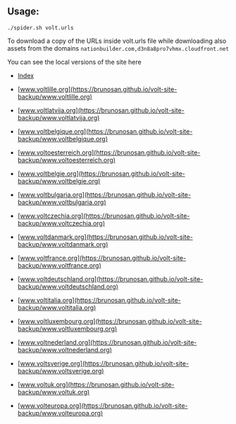 
## Usage:

```
./spider.sh volt.urls
```

To download a copy of the URLs inside volt.urls file while downloading also assets from the domains `nationbuilder.com,d3n8a8pro7vhmx.cloudfront.net`


You can see the local versions of the site here
* [Index](https://brunosan.github.io/volt-site-backup/)


* [www.voltlille.org](https://brunosan.github.io/volt-site-backup/www.voltlille.org)
* [www.voltlatvija.org](https://brunosan.github.io/volt-site-backup/www.voltlatvija.org)
* [www.voltbelgique.org](https://brunosan.github.io/volt-site-backup/www.voltbelgique.org)
* [www.voltoesterreich.org](https://brunosan.github.io/volt-site-backup/www.voltoesterreich.org)
* [www.voltbelgie.org](https://brunosan.github.io/volt-site-backup/www.voltbelgie.org)
* [www.voltbulgaria.org](https://brunosan.github.io/volt-site-backup/www.voltbulgaria.org)
* [www.voltczechia.org](https://brunosan.github.io/volt-site-backup/www.voltczechia.org)
* [www.voltdanmark.org](https://brunosan.github.io/volt-site-backup/www.voltdanmark.org)
* [www.voltfrance.org](https://brunosan.github.io/volt-site-backup/www.voltfrance.org)
* [www.voltdeutschland.org](https://brunosan.github.io/volt-site-backup/www.voltdeutschland.org)
* [www.voltitalia.org](https://brunosan.github.io/volt-site-backup/www.voltitalia.org)
* [www.voltluxembourg.org](https://brunosan.github.io/volt-site-backup/www.voltluxembourg.org)
* [www.voltnederland.org](https://brunosan.github.io/volt-site-backup/www.voltnederland.org)
* [www.voltsverige.org](https://brunosan.github.io/volt-site-backup/www.voltsverige.org)
* [www.voltuk.org](https://brunosan.github.io/volt-site-backup/www.voltuk.org)
* [www.volteuropa.org](https://brunosan.github.io/volt-site-backup/www.volteuropa.org)
